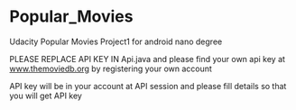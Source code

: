 # Popular_Movies
Udacity Popular Movies Project1 for android nano degree


PLEASE REPLACE API KEY IN Api.java and please find your own api key at www.themoviedb.org by registering your own account 

API key will be in your account at API session and please fill details so that you will get API key
